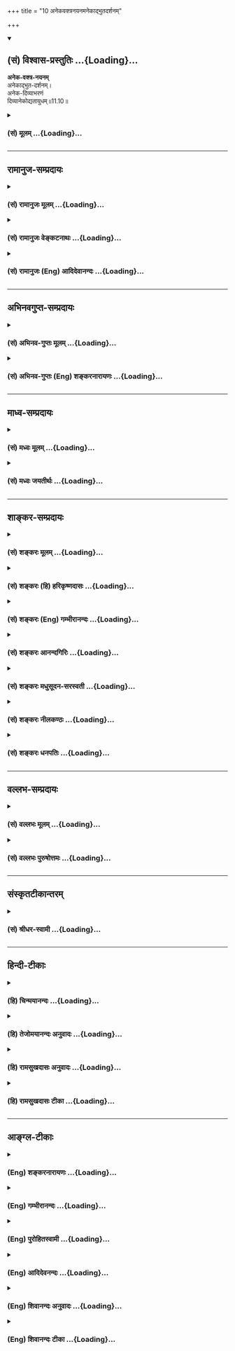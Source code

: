 +++
title = "10 अनेकवक्त्रनयनमनेकाद्भुतदर्शनम्"

+++
<div class="js_include" newlevelforh1="2" title="(सं) विश्वास-प्रस्तुतिः" unfilled url="/mahAbhAratam/vyAsaH/shlokashaH/06-bhIShma-parva/03-bhagavad-gItA-parva/saMskRtam/vishvAsa-prastutiH/11_vishva-rUpa-darshana/10_anekavaktranayana.md">
<details open><summary><h2>(सं) विश्वास-प्रस्तुतिः ...{Loading}...</h2></summary>

**अनेक-वक्त्र-नयनम्**  
अनेकाद्भुत-दर्शनम्।  
अनेक-दिव्याभरणं  
दिव्यानेकोद्यतायुधम्॥11.10॥
</details>
</div>
<div class="js_include collapsed" newlevelforh1="3" title="(सं) मूलम्" unfilled url="/mahAbhAratam/vyAsaH/shlokashaH/06-bhIShma-parva/03-bhagavad-gItA-parva/saMskRtam/mUlam/11_vishva-rUpa-darshana/10_anekavaktranayana.md">
<details><summary><h3>(सं) मूलम् ...{Loading}...</h3></summary>

अनेकवक्त्रनयनमनेकाद्भुतदर्शनम्।  
अनेकदिव्याभरणं दिव्यानेकोद्यतायुधम्।।11.10।।
</details>
</div>


_________________
## रामानुज-सम्प्रदायः
<div class="js_include collapsed" newlevelforh1="3" title="(सं) रामानुजः मूलम्" unfilled url="/mahAbhAratam/vyAsaH/shlokashaH/06-bhIShma-parva/03-bhagavad-gItA-parva/saMskRtam/rAmAnujaH/mUlam/11_vishva-rUpa-darshana/10_anekavaktranayana.md">
<details><summary><h3>(सं) रामानुजः मूलम् ...{Loading}...</h3></summary>

।।11.10।।**देवं** द्योतमानम् **अनन्तं** कालत्रयवर्तिनिखिलजगदाश्रयतया
देशकालपरिच्छेदानर्हं **विश्वतोमुखं** विश्वदिग्वर्तिमुखं
स्वोचितदिव्याम्बरगन्धमाल्याभरणायुधान्वितम्। ताम् एव देवशब्दनिर्दिष्टां
द्योतमानतां विशिनष्टि --

</details>
</div>
<div class="js_include collapsed" newlevelforh1="3" title="(सं) रामानुजः वेङ्कटनाथः" unfilled url="/mahAbhAratam/vyAsaH/shlokashaH/06-bhIShma-parva/03-bhagavad-gItA-parva/saMskRtam/rAmAnujaH/venkaTanAthaH/11_vishva-rUpa-darshana/10_anekavaktranayana.md">
<details><summary><h3>(सं) रामानुजः वेङ्कटनाथः ...{Loading}...</h3></summary>

  
  
।।11.10।। वस्त्राभरणायुधेष्वनेकत्वं जातिवैचित्र्यादपि द्रष्टव्यम्।
नानाजातीयबहुवक्त्रयोगो हि श्रीविश्वरूपध्याने भगवच्छास्त्रेषु पठ्यते
अन्यथाऽनेकनयनत्वनिर्देशो निरर्थकः स्यात्; वक्त्रानेकत्वेनैव तत्सिद्धेः।
अनेकमद्भुतं दर्शनं यस्य तदनेकाद्भुतदर्शनम्; अनवधिकातिशयाश्चर्यतया
दृश्यमानमित्यर्थः। दिव्यत्वमप्राकृतत्वम्। सर्वाश्चर्यमयम्
आश्चर्यभूतसर्वतत्त्वाश्रयभूतमित्यर्थः। अत एवअनेकाद्भुतदर्शनम्
इत्यनेनापुनरुक्तिः। जगदेतन्महाश्चर्यं रूपं यस्य महात्मनः \[वि.पु.5।19।7\]
इत्यादि भाव्यम्।
देवशब्दस्यात्रानुपयुक्तजातिविशेषादिमात्रनिष्ठताव्युदासार्थं
विग्रहविशिष्टविषयत्वप्रदर्शनार्थं चद्योतमानमित्युक्तम्। आनन्त्यप्रकारं
तद्धेतुं चाह;निखिलेत्यादिना। कृत्स्नजगदाश्रयत्वस्य कण्ठोक्तत्वात्फलितं
कालत्रयवर्त्याश्रयत्वमपि। तदुभयफलितं देशकालपरिच्छेदानर्हत्वमत्र
यथासम्भवं विग्रहद्वारमद्वारकं च। आनन्त्यं तु स्वरूपगतम्।
विग्रहविशेषणवर्गमध्यवर्तित्वादनन्तशब्दोऽपि विग्रहविषयः। दृष्ट्वाद्भुतम्
\[11।20\] इत्यत्रअनन्तायामविस्तारमित्यद्भुतमत्युग्रम् इति रूपविषयमेव
वक्ष्यति। ततश्चात्यन्तपृथुत्वादिमात्रप्रदर्शने तात्पर्यमित्यन्ये।
एवंअनन्तायामविस्तारे इति वक्ष्यमाण एतदनुवादोऽपि निर्वाह्यः।
विश्वव्यापिनोऽप्यस्य विग्रहस्य शक्तिविशेषात्सर्वत्राप्रतिघातो युक्तः।
अष्टैश्वर्यशालिनां योगिनामपि भूमावुन्मज्जति निमज्जतीति
सिद्धिविशेषोऽभिधीयते। अतोऽस्य प्रकृत्यादिकृत्स्नजगदाश्रयत्वं वक्ष्यमाणं
नानुपपन्नम्। अत एवास्त्रभूषणरूपेण सर्वाश्रयत्वमिहोच्यत इत्येतदपि
नाशङ्कनीयम्; तत्रदेवदेवस्य शरीरं इत्यत्र
शरीरविशेषणतयाऽनन्तायामविस्तारत्वाद्युक्तेः। न च
वटपत्रशायिविग्रहवदधटितघटनाशक्त्या सूक्ष्मरूपेण वाऽल्पीयस्यपि
सर्वान्तर्भावप्रकाशनमित्यपि वाच्यम्; तथाऽनुक्तेस्तद्विपरीतोक्तेश्च। अतो
यथाश्रुत एवार्थः। एतच्चारम्भभाष्य एव अचिन्त्यशब्देन
स्थापितमिति। अनेकवक्त्र -- इत्युक्तमेवात्र विश्वतोमुखशब्देन विशेष्यत
इत्यभिप्रायेणाह -- विश्वदिग्वर्तिमुखमिति। साक्षाद्विग्रहविषयत्वात्
विश्वतश्चक्षुरुत विश्वतोमुखः \[ऋक्सं.4।7।27।1श्वे.उ.3।3यजुस्सं.17।19\]
इत्यादिष्विव नात्र सर्वत्र मुखशक्तियोगोऽपि विवक्षितः। सर्वत्र
मुखयुक्तमिति च परोक्तं (शं.) अयुक्तम्; पाणिपादादिषु मुखाभावादिति भावः।
अविशदविशदोपलम्भक्रमेण पाठक्रममनादृत्यदेवम् इत्यादिकं पूर्वं व्याख्यातम्।
स्वगताकारप्रतीतेः परस्ताद्धि पृथक्सिद्धद्रव्यविशिष्टताप्रतीतिः तथैव च
प्रदर्शनमुचितमित्यभिप्रायेणाम्बरादिकं पूर्वमुक्तमपि परस्ताद्दर्शितं --
स्वोचितेत्यादिना। अत्रापि पाठक्रमोल्लङ्घनेनाम्बरादिक्रमेण
निर्देशोऽन्तरङ्गत्वबहिरङ्गत्वतारतम्यप्रदर्शनाय। अत्रदर्शयामास इति
पूर्वेणान्वयः।

</details>
</div>
<div class="js_include collapsed" newlevelforh1="3" title="(सं) रामानुजः (Eng) आदिदेवानन्दः" unfilled url="/mahAbhAratam/vyAsaH/shlokashaH/06-bhIShma-parva/03-bhagavad-gItA-parva/saMskRtam/rAmAnujaH/english/AdidevAnandaH/11_vishva-rUpa-darshana/10_anekavaktranayana.md">
<details><summary><h3>(सं) रामानुजः (Eng) आदिदेवानन्दः ...{Loading}...</h3></summary>

11.10 - 11.11 'Divyam' means resplendent. 'Anantam' (boundless) means that form is not limited by time and space because of its being the foundation of the entire universe in the past, present and future.
'Visvatomukham' means facing in all directions. This form is adorned with divine raiments, perfumes, garlands, ornaments and weapons appropriate to it. He explains the same resplendence expressed by the term 'Divyam':

</details>
</div>


_________________
## अभिनवगुप्त-सम्प्रदायः
<div class="js_include collapsed" newlevelforh1="3" title="(सं) अभिनव-गुप्तः मूलम्" unfilled url="/mahAbhAratam/vyAsaH/shlokashaH/06-bhIShma-parva/03-bhagavad-gItA-parva/saMskRtam/abhinava-guptaH/mUlam/11_vishva-rUpa-darshana/10_anekavaktranayana.md">
<details><summary><h3>(सं) अभिनव-गुप्तः मूलम् ...{Loading}...</h3></summary>

।।11.10।। No commentary.  
  

</details>
</div>
<div class="js_include collapsed" newlevelforh1="3" title="(सं) अभिनव-गुप्तः (Eng) शङ्करनारायणः" unfilled url="/mahAbhAratam/vyAsaH/shlokashaH/06-bhIShma-parva/03-bhagavad-gItA-parva/saMskRtam/abhinava-guptaH/english/shankaranArAyaNaH/11_vishva-rUpa-darshana/10_anekavaktranayana.md">
<details><summary><h3>(सं) अभिनव-गुप्तः (Eng) शङ्करनारायणः ...{Loading}...</h3></summary>

11.10 Sri Abhinavagupta did not comment upon this sloka.

</details>
</div>


_________________
## माध्व-सम्प्रदायः
<div class="js_include collapsed" newlevelforh1="3" title="(सं) मध्वः मूलम्" unfilled url="/mahAbhAratam/vyAsaH/shlokashaH/06-bhIShma-parva/03-bhagavad-gItA-parva/saMskRtam/madhvaH/mUlam/11_vishva-rUpa-darshana/10_anekavaktranayana.md">
<details><summary><h3>(सं) मध्वः मूलम् ...{Loading}...</h3></summary>

।।11.9 -- 11.10।। हरिः सर्वयज्ञभागहारित्वात्। इडोपहूतं गेहेषु हरे भागं
क्रतुष्वहम्। वर्णो मे हरितः श्रेष्ठस्तस्माद्धरिरिति स्मृतः इति हि
मोक्षधर्मे ()।

</details>
</div>
<div class="js_include collapsed" newlevelforh1="3" title="(सं) मध्वः जयतीर्थः" unfilled url="/mahAbhAratam/vyAsaH/shlokashaH/06-bhIShma-parva/03-bhagavad-gItA-parva/saMskRtam/madhvaH/jayatIrthaH/11_vishva-rUpa-darshana/10_anekavaktranayana.md">
<details><summary><h3>(सं) मध्वः जयतीर्थः ...{Loading}...</h3></summary>

।।11.9 -- 11.10।। महायोगेश्वरो हरिः इत्यत्र हरिशब्दस्य
प्रकृतोपयुक्तमर्थमाह -- **हरिरि**ति। गेहेषु इष्टिगृहेषु।
हरतेरिकारप्रत्ययः। श्रेष्ठोऽप्राकृतः। अप्राकृतविग्रहस्य
साकारस्यैवानन्तपूजास्थानेषु स्वरूपेणैव युगपत्सन्निधाने किं वक्तव्यं
महायोगेश्वरत्वं इति।

</details>
</div>


_________________
## शाङ्कर-सम्प्रदायः
<div class="js_include collapsed" newlevelforh1="3" title="(सं) शङ्करः मूलम्" unfilled url="/mahAbhAratam/vyAsaH/shlokashaH/06-bhIShma-parva/03-bhagavad-gItA-parva/saMskRtam/shankaraH/mUlam/11_vishva-rUpa-darshana/10_anekavaktranayana.md">
<details><summary><h3>(सं) शङ्करः मूलम् ...{Loading}...</h3></summary>

।।11.10।। --,**अनेकवक्त्रनयनम्** अनेकानि वक्त्राणि नयनानि **च** यस्मिन्
रूपे तत् अनेकवक्त्रनयनम्; **अनेकाद्भुतदर्शनम्** अनेकानि अद्भुतानि
विस्मापकानि दर्शनानि यस्मिन् रूपे तत् अनेकाद्भुतदर्शनं रूपम्; तथा
**अनेकदिव्याभरणम्** अनेकानि दिव्यानि आभरणानि यस्मिन् तत्
अनेकदिव्याभरणम्; तथा **दिव्यानेकोद्यतायुधं** दिव्यानि अनेकानि अस्यादीनि
उद्यतानि आयुधानि यस्मिन् तत् दिव्यानेकोद्यतायुधम्; दर्शयामास इति पूर्वेण
संबन्धः।। किञ्च --,

</details>
</div>
<div class="js_include collapsed" newlevelforh1="3" title="(सं) शङ्करः (हि) हरिकृष्णदासः" unfilled url="/mahAbhAratam/vyAsaH/shlokashaH/06-bhIShma-parva/03-bhagavad-gItA-parva/saMskRtam/shankaraH/hindI/harikRShNadAsaH/11_vishva-rUpa-darshana/10_anekavaktranayana.md">
<details><summary><h3>(सं) शङ्करः (हि) हरिकृष्णदासः ...{Loading}...</h3></summary>

।।11.10।। जो अनेक मुख और नेत्रोंवाला है अर्थात् जिस रूपमें अनेक मुख और
नेत्र हैं; तथा अनेक अद्भुत दृश्योंवाला है अर्थात् जिसमें आश्चर्य उत्पन्न
करनेवाले अनेक दृश्य हैं; जो अनेक दिव्य भूषणोंसे युक्त है यानी जिसमें
अनेक दिव्य आभूषण हैं और जो हाथमें उठाये हुए अनेक दिव्य शस्त्रोंसे युक्त
है यानी जिस रूपके हाथोंमें अनेक दिव्य शस्त्र उठाये हुए हैं; ऐसा वह रूप
भगवान्ने अर्जुनको दिखलाया। इस श्लोकका पूर्वश्लोकके दर्शयामास शब्दसे
सम्बन्ध है।  
  
,

</details>
</div>
<div class="js_include collapsed" newlevelforh1="3" title="(सं) शङ्करः (Eng) गम्भीरानन्दः" unfilled url="/mahAbhAratam/vyAsaH/shlokashaH/06-bhIShma-parva/03-bhagavad-gItA-parva/saMskRtam/shankaraH/english/gambhIrAnandaH/11_vishva-rUpa-darshana/10_anekavaktranayana.md">
<details><summary><h3>(सं) शङ्करः (Eng) गम्भीरानन्दः ...{Loading}...</h3></summary>

11.10 A form aneka-vaktra-nayanam, having many faces and eyes;
aneka-adbhuta-darsanam, possessing many wonderful sights; as also
aneka-divya-abharanam, adorned with numerous celestial ornaments; and
divya-aneka-udyata-ayudham, holding many uplifted heavenly weapons. This
whole portion is connected with the verb '(He) showed' in the earlier
verse. Moreover,

</details>
</div>
<div class="js_include collapsed" newlevelforh1="3" title="(सं) शङ्करः आनन्दगिरिः" unfilled url="/mahAbhAratam/vyAsaH/shlokashaH/06-bhIShma-parva/03-bhagavad-gItA-parva/saMskRtam/shankaraH/AnandagiriH/11_vishva-rUpa-darshana/10_anekavaktranayana.md">
<details><summary><h3>(सं) शङ्करः आनन्दगिरिः ...{Loading}...</h3></summary>

।।11.10।। तदेव रूपं विशिनष्टि -- **अनेकेति।** दिव्यान्याभरणादीनि
हारकेयूरादीनि भूषणानि उद्यतान्युच्छ्रितानि।

</details>
</div>
<div class="js_include collapsed" newlevelforh1="3" title="(सं) शङ्करः मधुसूदन-सरस्वती" unfilled url="/mahAbhAratam/vyAsaH/shlokashaH/06-bhIShma-parva/03-bhagavad-gItA-parva/saMskRtam/shankaraH/madhusUdana-sarasvatI/11_vishva-rUpa-darshana/10_anekavaktranayana.md">
<details><summary><h3>(सं) शङ्करः मधुसूदन-सरस्वती ...{Loading}...</h3></summary>

।।11.10।। तदेव रूपं विशिनष्टि -- अनकेति। अनेकानि वक्त्राणि नयनानि च
यस्मिन्रूपे। अनेकानामद्भुतानां विस्मयहेतूनां दर्शनं यस्मिन्। अनेकानि
दिव्यान्याभरणानि भूषणानि यस्मिन्। दिव्यान्यनेकान्यद्भुतान्यायुधानि
अस्त्राणि यस्मिन् तत्तथा रूपम्।

</details>
</div>
<div class="js_include collapsed" newlevelforh1="3" title="(सं) शङ्करः नीलकण्ठः" unfilled url="/mahAbhAratam/vyAsaH/shlokashaH/06-bhIShma-parva/03-bhagavad-gItA-parva/saMskRtam/shankaraH/nIlakaNThaH/11_vishva-rUpa-darshana/10_anekavaktranayana.md">
<details><summary><h3>(सं) शङ्करः नीलकण्ठः ...{Loading}...</h3></summary>

।।11.10।। तदेव रूपं विशिनष्टि द्वाभ्याम् -- **अनेकेत्यादिना।**
अनेकान्यनन्तानि वक्त्राणि नयनानि च यस्मिंस्तदनेकवक्त्रनयनम्।
अनेकान्यद्भुतानि दर्शनानि यस्मिंस्तदनेकाद्भुतदर्शनम्। अनेकानि
दिव्यान्याभरणानि यस्मिन्। दिव्यान्यनेकानि चोद्यतान्यायुधानि चक्रादीनि
यस्मिन्।

</details>
</div>
<div class="js_include collapsed" newlevelforh1="3" title="(सं) शङ्करः धनपतिः" unfilled url="/mahAbhAratam/vyAsaH/shlokashaH/06-bhIShma-parva/03-bhagavad-gItA-parva/saMskRtam/shankaraH/dhanapatiH/11_vishva-rUpa-darshana/10_anekavaktranayana.md">
<details><summary><h3>(सं) शङ्करः धनपतिः ...{Loading}...</h3></summary>

।।11.10।। परममैश्वरं रुपं विशिनष्टि। अनेकानि मुखानि नेत्राणि च
यस्मिस्तत्। अनेकानि विस्मापकानि दर्शनानि यस्मिन्,तत्। तथानेकानि
दिव्यान्यलौकिकानि भूषणान्यङ्गदादीनि यस्मिन्तत्। तथा
दिव्यान्यनेकान्युद्यतान्यायुधानि दर्शनानि यस्मिन् तत्। तथानेकानि
दिव्यान्यलौकिकानि भूषणान्यङ्गदादीनि यस्मिन्तत्। तथा
दिव्यान्यनेकान्युद्यतान्यायुधानि यस्मिंतत्। दर्शयामासेति पूर्वेण
संबन्धः।

</details>
</div>


_________________
## वल्लभ-सम्प्रदायः
<div class="js_include collapsed" newlevelforh1="3" title="(सं) वल्लभः मूलम्" unfilled url="/mahAbhAratam/vyAsaH/shlokashaH/06-bhIShma-parva/03-bhagavad-gItA-parva/saMskRtam/vallabhaH/mUlam/11_vishva-rUpa-darshana/10_anekavaktranayana.md">
<details><summary><h3>(सं) वल्लभः मूलम् ...{Loading}...</h3></summary>

।।11.10 -- 11.11।। तच्च कीदृशमिति तच्छृणु -- अनेकवक्त्रनयनं
इत्यारभ्यविश्वतोमुखं इत्यन्तं रूपविशेषणानि। इदं च
महाकालपुरुषरूपवद्दर्शितं मर्यादामार्गपरैरुपास्यं सर्वतः पाणिपादं
चालौकिकमेतत्समष्टिभूतपुरुषस्वरूपभूतं कूटस्थं सर्वकारणकारणं
निर्गुणभूतमित्यवसेयम्। दिव्यमिति स्पष्टार्थः। अम्बरं छन्दोमायारूपं
किरीटाद्याभरणानि च पारमेष्ठ्यादिरूपाणि; आयुधानि पञ्चभूततत्त्वस्वरूपाणि;
इत्येवंविधं विश्वरूपं विश्वतोमुखं निरुपमतेजस्कं स्वं दर्शितम्।

</details>
</div>
<div class="js_include collapsed" newlevelforh1="3" title="(सं) वल्लभः पुरुषोत्तमः" unfilled url="/mahAbhAratam/vyAsaH/shlokashaH/06-bhIShma-parva/03-bhagavad-gItA-parva/saMskRtam/vallabhaH/puruShottamaH/11_vishva-rUpa-darshana/10_anekavaktranayana.md">
<details><summary><h3>(सं) वल्लभः पुरुषोत्तमः ...{Loading}...</h3></summary>

  
  
।।11.10।। उभयोः स्वरूपमाह -- अनेकेति। अनेकानि वक्त्राणि नयनानि च
यस्मिंस्तत्; निखिललीलात्मकरूपसहितम्। अनेकाद्भुतदर्शनं अनेकानि अलौकिकानि
लीलामयानि दर्शनानि यस्मिंस्तत्। अनेकानि दिव्यानि अलौकिकानि आभरणानि
यस्मिंस्तत्। दिव्यानि अलौकिकानि अनेकानि उद्यतानि सकलदुःखनिवारकाणि
आयुधानि शङ्खगदादीनि यस्मिंस्तत्।  
  

</details>
</div>


_________________
## संस्कृतटीकान्तरम्
<div class="js_include collapsed" newlevelforh1="3" title="(सं) श्रीधर-स्वामी" unfilled url="/mahAbhAratam/vyAsaH/shlokashaH/06-bhIShma-parva/03-bhagavad-gItA-parva/saMskRtam/shrIdhara-svAmI/11_vishva-rUpa-darshana/10_anekavaktranayana.md">
<details><summary><h3>(सं) श्रीधर-स्वामी ...{Loading}...</h3></summary>

।।11.10।। कथंभूतं तदित्यत आह **-- अनेकेति।** अनेकानि वक्राणि नयनानि च
यस्मिंस्तत्; अनेकानामद्भुतानां दर्शनं यस्मिंस्तत्; अनेकानि दिव्याभरणानि
यस्मिंस्तत्; दिव्यान्यनेकानि उद्यतान्यायुधानि च यस्मिंस्तत्।

</details>
</div>


_________________
## हिन्दी-टीकाः
<div class="js_include collapsed" newlevelforh1="3" title="(हि) चिन्मयानन्दः" unfilled url="/mahAbhAratam/vyAsaH/shlokashaH/06-bhIShma-parva/03-bhagavad-gItA-parva/hindI/chinmayAnandaH/11_vishva-rUpa-darshana/10_anekavaktranayana.md">
<details><summary><h3>(हि) चिन्मयानन्दः ...{Loading}...</h3></summary>

।।11.10।। See commentary under 11.11

</details>
</div>
<div class="js_include collapsed" newlevelforh1="3" title="(हि) तेजोमयानन्दः अनुवादः" unfilled url="/mahAbhAratam/vyAsaH/shlokashaH/06-bhIShma-parva/03-bhagavad-gItA-parva/hindI/tejomayAnandaH/anuvAdaH/11_vishva-rUpa-darshana/10_anekavaktranayana.md">
<details><summary><h3>(हि) तेजोमयानन्दः अनुवादः ...{Loading}...</h3></summary>

।।11.10।। उस अनेक मुख और नेत्रों से युक्त तथा अनेक अद्भुत दर्शनों वाले
एवं बहुत से दिव्य भूषणों से युक्त और बहुत से दिव्य शस्त्रों को हाथों में
उठाये हुये।।  
  

</details>
</div>
<div class="js_include collapsed" newlevelforh1="3" title="(हि) रामसुखदासः अनुवादः" unfilled url="/mahAbhAratam/vyAsaH/shlokashaH/06-bhIShma-parva/03-bhagavad-gItA-parva/hindI/rAmasukhadAsaH/anuvAdaH/11_vishva-rUpa-darshana/10_anekavaktranayana.md">
<details><summary><h3>(हि) रामसुखदासः अनुवादः ...{Loading}...</h3></summary>

।।11.10 -- 11.11।। जिसके अनेक मुख और नेत्र हैं, अनेक तहरके अद्भुत दर्शन
हैं, अनेक दिव्य आभूषण हैं, हाथोंमें उठाये हुए अनेक दिव्य आयुध हैं तथा
जिनके गलेमें दिव्य मालाएँ हैं, जो दिव्य वस्त्र पहने हुए हैं, जिनके ललाट
तथा शरीरपर दिव्य चन्दन, कुंकुम आदि लगा हुआ है, ऐसे सम्पूर्ण आश्चर्यमय,
अनन्तरूपवाले तथा चारों तरफ मुखवाले देव-(अपने दिव्य स्वरूप-) को भगवान् ने
दिखाया।

</details>
</div>
<div class="js_include collapsed" newlevelforh1="3" title="(हि) रामसुखदासः टीका" unfilled url="/mahAbhAratam/vyAsaH/shlokashaH/06-bhIShma-parva/03-bhagavad-gItA-parva/hindI/rAmasukhadAsaH/TIkA/11_vishva-rUpa-darshana/10_anekavaktranayana.md">
<details><summary><h3>(हि) रामसुखदासः टीका ...{Loading}...</h3></summary>

।।11.10।।***व्याख्या--*'अनेकवक्त्रनयनम्'--**विराट्रूपसे प्रकट हुए
भगवान्के जितने मुख और नेत्र दीख रहे हैं, वे सब-के-सब दिव्य हैं।
विराट्रूपमें जितने प्राणी दीख रहे हैं, उनके मुख, नेत्र, हाथ, पैर आदि
सबकेसब अङ्ग विराट्रूप भगवान्के हैं। कारण कि भगवान् स्वयं ही विराट्रूपसे
प्रकट हुए हैं।

</details>
</div>


_________________
## आङ्ग्ल-टीकाः
<div class="js_include collapsed" newlevelforh1="3" title="(Eng) शङ्करनारायणः" unfilled url="/mahAbhAratam/vyAsaH/shlokashaH/06-bhIShma-parva/03-bhagavad-gItA-parva/english/shankaranArAyaNaH/11_vishva-rUpa-darshana/10_anekavaktranayana.md">
<details><summary><h3>(Eng) शङ्करनारायणः ...{Loading}...</h3></summary>

11.10. That has many mouths and eyes, many wondrous sights, many heavenly ornaments, and many heavenly weapons held ready;

</details>
</div>
<div class="js_include collapsed" newlevelforh1="3" title="(Eng) गम्भीरानन्दः" unfilled url="/mahAbhAratam/vyAsaH/shlokashaH/06-bhIShma-parva/03-bhagavad-gItA-parva/english/gambhIrAnandaH/11_vishva-rUpa-darshana/10_anekavaktranayana.md">
<details><summary><h3>(Eng) गम्भीरानन्दः ...{Loading}...</h3></summary>

11.10 Having many faces and eyes, possessing many wonderful sights,
adorned with numerous celestial ornaments, holding many uplifted heavenly weapons;

</details>
</div>
<div class="js_include collapsed" newlevelforh1="3" title="(Eng) पुरोहितस्वामी" unfilled url="/mahAbhAratam/vyAsaH/shlokashaH/06-bhIShma-parva/03-bhagavad-gItA-parva/english/purohitasvAmI/11_vishva-rUpa-darshana/10_anekavaktranayana.md">
<details><summary><h3>(Eng) पुरोहितस्वामी ...{Loading}...</h3></summary>

11.10 There were countless eyes and mouths, and mystic forms innumerable, with shining ornaments and flaming celestial weapons.

</details>
</div>
<div class="js_include collapsed" newlevelforh1="3" title="(Eng) आदिदेवनन्दः" unfilled url="/mahAbhAratam/vyAsaH/shlokashaH/06-bhIShma-parva/03-bhagavad-gItA-parva/english/AdidevanandaH/11_vishva-rUpa-darshana/10_anekavaktranayana.md">
<details><summary><h3>(Eng) आदिदेवनन्दः ...{Loading}...</h3></summary>

11.10 With innumerable mouths and eyes, many marvellous aspects, many divine ornaments and many divine weapons.

</details>
</div>
<div class="js_include collapsed" newlevelforh1="3" title="(Eng) शिवानन्दः अनुवादः" unfilled url="/mahAbhAratam/vyAsaH/shlokashaH/06-bhIShma-parva/03-bhagavad-gItA-parva/english/shivAnandaH/anuvAdaH/11_vishva-rUpa-darshana/10_anekavaktranayana.md">
<details><summary><h3>(Eng) शिवानन्दः अनुवादः ...{Loading}...</h3></summary>

11.10 With numerous mouths and eyes, with numerous wonderful sights,
with numerous divine ornaments, with numerous divine weapons uplifted
(such a form He showed).

</details>
</div>
<div class="js_include collapsed" newlevelforh1="3" title="(Eng) शिवानन्दः टीका" unfilled url="/mahAbhAratam/vyAsaH/shlokashaH/06-bhIShma-parva/03-bhagavad-gItA-parva/english/shivAnandaH/TIkA/11_vishva-rUpa-darshana/10_anekavaktranayana.md">
<details><summary><h3>(Eng) शिवानन्दः टीका ...{Loading}...</h3></summary>

11.10 अनेकवक्त्रनयनम् with numerous mouthsand eyes; अनेकाद्भुतदर्शनम्
with numerous wonderful sights; अनेकदिव्याभरणम् with numerous divine ornaments; दिव्यानेकोद्यतायुधम् with numerous divine weapons uplifted.Commentary Countless faces appeared there. Arjuna looked at this Cosmic Form in all its magnificence. He saw the Lord everywhere and in everything. The whole manifestation appeared as one gigantic body of the Lord. He saw the Lord as the allinall.

</details>
</div>
